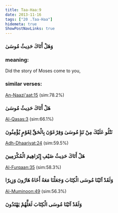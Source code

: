 ```yaml
---
title: Taa-Haa:9
date: 2013-11-16
tags: ["20 .Taa-Haa"]
hidemeta: true 
ShowPostNavLinks: true 
---
```

### وَهَلْ أَتَاكَ حَدِيثُ مُوسَىٰ
### meaning: 
Did the story of Moses come to you,
### similar verses: 

[An-Naazi'aat:15](/79/15) (sim:78.2%)

### هَلْ أَتَاكَ حَدِيثُ مُوسَىٰ

[Al-Qasas:3](/28/3) (sim:66.1%)

### نَتْلُو عَلَيْكَ مِنْ نَبَإِ مُوسَىٰ وَفِرْعَوْنَ بِالْحَقِّ لِقَوْمٍ يُؤْمِنُونَ

[Adh-Dhaariyat:24](/51/24) (sim:59.5%)

### هَلْ أَتَاكَ حَدِيثُ ضَيْفِ إِبْرَاهِيمَ الْمُكْرَمِينَ

[Al-Furqaan:35](/25/35) (sim:58.3%)

### وَلَقَدْ آتَيْنَا مُوسَى الْكِتَابَ وَجَعَلْنَا مَعَهُ أَخَاهُ هَارُونَ وَزِيرًا

[Al-Muminoon:49](/23/49) (sim:56.3%)

### وَلَقَدْ آتَيْنَا مُوسَى الْكِتَابَ لَعَلَّهُمْ يَهْتَدُونَ
